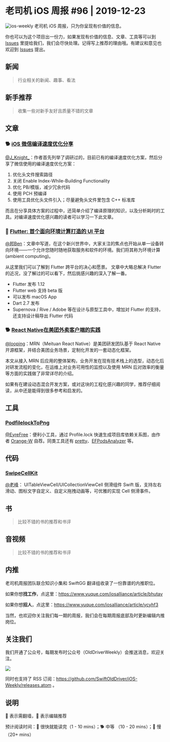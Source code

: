 # 老司机 iOS 周报 #96 | 2019-12-23

![ios-weekly](https://github.com/SwiftOldDriver/iOS-Weekly/blob/master/assets/ios-weekly.png?raw=true)
老司机 iOS 周报，只为你呈现有价值的信息。

你也可以为这个项目出一份力，如果发现有价值的信息、文章、工具等可以到 [Issues](https://github.com/SwiftOldDriver/iOS-Weekly/issues) 里提给我们，我们会尽快处理。记得写上推荐的理由哦。有建议和意见也欢迎到 [Issues](https://github.com/SwiftOldDriver/iOS-Weekly/issues) 提出。

## 新闻

> 行业相关的新闻、趣事、看法

## 新手推荐

> 收集一些对新手友好且质量不错的文章

## 文章


### 🐕 [iOS 微信编译速度优化分享](https://mp.weixin.qq.com/s/-wgBhE11xEXDS7Hqgq3FjA)

[@J_Knight_](https://github.com/knightsj)：作者首先列举了调研过的，目前已有的编译速度优化方案，然后分享了微信使用的编译速度优化方案：

1. 优化头文件搜索路径
2. 关闭 Enable Index-While-Building Functionality
3. 优化 PB/模版，减少冗余代码
4. 使用 PCH 预编译
5. 使用工具优化头文件引入；尽量避免头文件里包含 C++ 标准库

而且在分享具体方案的过程中，还简单介绍了编译原理的知识，以及分析耗时的工具。对编译速度优化感兴趣的读者可以学习一下此文章。

### 🐎 [Flutter: 首个面向环境计算打造的 UI 平台](https://mp.weixin.qq.com/s/ItRWmXPKt81tKLLTWoJqEQ)

[@邦Ben](https://weibo.com/linwenbang)：文章中写道，在这个新兴世界中，大家关注的焦点也开始从单一设备转向环境——一个允许您随时随地获取服务和软件的环境。我们将其称为环境计算 (ambient computing)。

从这里我们可以了解到 Flutter 跨平台的决心和愿景。 文章中大略总解决 Flutter 的近况，没了解过的可以看下，然后挑感兴趣的深入了解一番。

- Flutter 发布 1.12
- Flutter web 支持 beta 版
- 可以发布 macOS App
- Dart 2.7 发布
- Supernova / Rive / Adobe 等在设计与原型工具中，增加对 Flutter 的支持，还支持设计稿导出 Flutter 代码

### 🐕 [React Native在美团外卖客户端的实践](https://mp.weixin.qq.com/s/9wv4uHg51EELU0yoIFQw8A)

[@looping](https://github.com/looping)：MRN（Meituan React Native）是美团研发团队基于 React Native 开源框架，并结合美团业务场景，定制化开发的一套动态化框架。

本文从接入 MRN 后应用的整体架构，业务开发在现有技术栈上的选型，动态化后对研发流程的变化，在运维上对业务可用性的监控以及使用 MRN 后对效率的衡量等方面的实践做了非常详尽的介绍。

如果有在建设动态混合开发方案，或对这块的工程化感兴趣的同学，推荐仔细阅读，从中还是能得到很多参考和启发的。

## 工具

### [PodfilelockToPng](https://github.com/Orange-W/PodfilelockToPng)

[@EyreFree](https://github.com/EyreFree)：便利小工具，通过 Profile.lock 快速生成项目库依赖关系图，由作者 [Orange-W](https://github.com/Orange-W) 自荐。同类工具还有 [pretty](https://github.com/octree/pretty)、[EFPodsAnalyzer](https://github.com/EyreFree/EFPodsAnalyzer) 等。

## 代码

### [SwipeCellKit](https://github.com/SwipeCellKit/SwipeCellKit)

[@老峰](https://GesanTung.github.io/)： UITableViewCell/UICollectionViewCell 侧滑组件 Swift 版，支持左右滑动、图标文字自定义、自定义拖拽动画等，可优雅的实现 Cell 侧滑事件。


## 书

> 比较不错的书的推荐和书评

## 音视频

> 比较不错的书的推荐和书评

## 内推

老司机周报团队联合知识小集和 SwiftGG 翻译组收录了一份靠谱的内推职位。

如果你想**找工作**，点这里：https://www.yuque.com/iosalliance/article/bhutav

如果你想**招人**，点这里：https://www.yuque.com/iosalliance/article/ycyhf3

当然，也欢迎你关注我们每一期的周报，我们会在每期周报底部及时更新编辑内推岗位。

## 关注我们

我们开通了公众号，每期发布时公众号（OldDriverWeekly）会推送消息，欢迎关注。

![](https://github.com/SwiftOldDriver/iOS-Weekly/blob/master/assets/qrcode_for_wechat.jpg?raw=true)

同时也支持了 RSS 订阅：https://github.com/SwiftOldDriver/iOS-Weekly/releases.atom 。

## 说明

🚧 表示需翻墙，🌟 表示编辑推荐

预计阅读时间：🐎 很快就能读完（1 - 10 mins）；🐕 中等 （10 - 20 mins）；🐢 慢（20+ mins）


